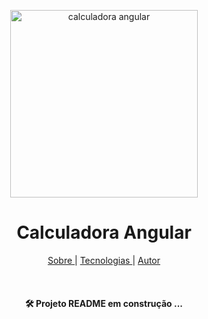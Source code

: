 <p align="center"><a href="https://imgbb.com/"><img src="https://i.ibb.co/VCy3JmW/Captura-de-tela-2022-09-07-200326.png" alt="calculadora angular"  height="300px"></a></p>




<h1 align="center"> Calculadora Angular </h1>

<p align="center">
<a href="#sobre">Sobre </a>|
<a href="#sobre">Tecnologias </a>|
<a href="#sobre">Autor </a>
</p>

<br>


<h4 align="center">
<g-emoji class="g-emoji" alias="hammer_and_wrench" fallback-src="https://github.githubassets.com/images/icons/emoji/unicode/1f6e0.png">🛠</g-emoji> Projeto README em construção ... 

</h4>

